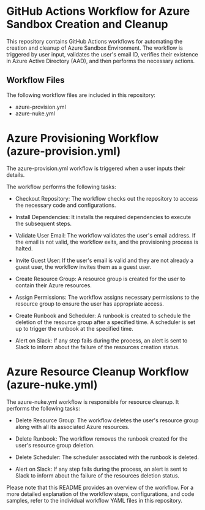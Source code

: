 # GitHub Actions Workflow for Azure Sandbox Creation and Cleanup

This repository contains GitHub Actions workflows for automating the creation and cleanup of Azure Sandbox Environment. The workflow is triggered by user input, validates the user's email ID, verifies their existence in Azure Active Directory (AAD), and then performs the necessary actions.

## Workflow Files

The following workflow files are included in this repository:

- azure-provision.yml
- azure-nuke.yml

# Azure Provisioning Workflow (azure-provision.yml)

The azure-provision.yml workflow is triggered when a user inputs their details. 

The workflow performs the following tasks:

- Checkout Repository: The workflow checks out the repository to access the necessary code and configurations.

- Install Dependencies: It installs the required dependencies to execute the subsequent steps.

- Validate User Email: The workflow validates the user's email address. If the email is not valid, the workflow exits, and the provisioning process is halted.

- Invite Guest User: If the user's email is valid and they are not already a guest user, the workflow invites them as a guest user.

- Create Resource Group: A resource group is created for the user to contain their Azure resources.

- Assign Permissions: The workflow assigns necessary permissions to the resource group to ensure the user has appropriate access.

- Create Runbook and Scheduler: A runbook is created to schedule the deletion of the resource group after a specified time. A scheduler is set up to trigger the runbook at the specified time.

- Alert on Slack: If any step fails during the process, an alert is sent to Slack to inform about the failure of the resources creation status.

# Azure Resource Cleanup Workflow (azure-nuke.yml)

The azure-nuke.yml workflow is responsible for resource cleanup. It performs the following tasks:

- Delete Resource Group: The workflow deletes the user's resource group along with all its associated Azure resources.

- Delete Runbook: The workflow removes the runbook created for the user's resource group deletion.

- Delete Scheduler: The scheduler associated with the runbook is deleted.

- Alert on Slack: If any step fails during the process, an alert is sent to Slack to inform about the failure of the resources deletion status.


Please note that this README provides an overview of the workflow. For a more detailed explanation of the workflow steps, configurations, and code samples, refer to the individual workflow YAML files in this repository.

